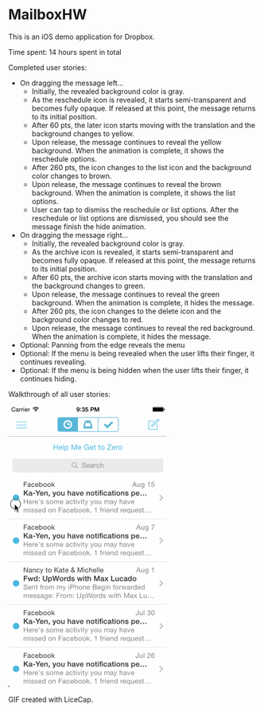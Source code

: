 MailboxHW
=========
This is an iOS demo application for Dropbox.

Time spent: 14 hours spent in total

Completed user stories:

- On dragging the message left...
  - Initially, the revealed background color is gray.
  - As the reschedule icon is revealed, it starts semi-transparent and becomes fully opaque. If released at this point, the message returns to its initial position.
  - After 60 pts, the later icon starts moving with the translation and the background changes to yellow.
  - Upon release, the message continues to reveal the yellow background. When the animation is complete, it shows the reschedule options.
  - After 260 pts, the icon changes to the list icon and the background color changes to brown.
  - Upon release, the message continues to reveal the brown background. When the animation is complete, it shows the list options.
  - User can tap to dismiss the reschedule or list options. After the reschedule or list options are dismissed, you should see the message finish the hide animation.
- On dragging the message right...
  - Initially, the revealed background color is gray.
  - As the archive icon is revealed, it starts semi-transparent and becomes fully opaque. If released at this point, the message returns to its initial position.
  - After 60 pts, the archive icon starts moving with the translation and the background changes to green.
  - Upon release, the message continues to reveal the green background. When the animation is complete, it hides the message.
  - After 260 pts, the icon changes to the delete icon and the background color changes to red.
  - Upon release, the message continues to reveal the red background. When the animation is complete, it hides the message.
- Optional: Panning from the edge reveals the menu
- Optional: If the menu is being revealed when the user lifts their finger, it continues revealing.
- Optional: If the menu is being hidden when the user lifts their finger, it continues hiding.

Walkthrough of all user stories:

![alt tag](https://github.com/allidryer/MailboxHW/blob/master/MailboxHW.gif)

GIF created with LiceCap.
